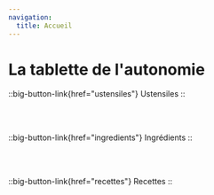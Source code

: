 ```yaml
---
navigation:
  title: Accueil
---
```


# La tablette de l'autonomie

::big-button-link{href="ustensiles"}
Ustensiles
::

<br/>
<br/>

::big-button-link{href="ingredients"}
Ingrédients
::

<br/>
<br/>

::big-button-link{href="recettes"}
Recettes
::